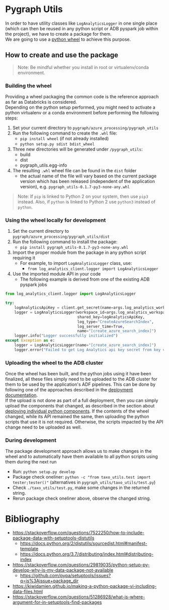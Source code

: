 # Pygraph Utils

In order to have utility classes like `LogAnalyticsLogger` in one single place (which can then be reused in any python
script or ADB pyspark job within the project), we have to create a package for them.  
We are going to use a [python wheel](https://realpython.com/python-wheels/) to achieve this purpose. 

## How to create and use the package

> Note: Be mindful whether you install in root or virtualenv/conda environment.

### Building the wheel
Providing a wheel packaging the common code is the reference approach as far as Databricks is considered.  
Depending on the python setup performed, you might need to activate a python virtualenv or a conda environment before
performing the following steps:
1. Set your current directory to `pygraph/azure_processing/pygraph_utils`
2. Run the following command to create the `.whl` file:
    + ```pip install wheel``` (if not already installed)  
    + ```python setup.py sdist bdist_wheel ```
3. Three new directories will be generated under `/pygraph_utils`:
    + build
    + dist
    + pygraph_utils.egg-info
4. The resulting `.whl` wheel file can be found in the `dist` folder
    - the actual name of the file will vary based on the current package version which has been released (independent 
      of the application version), e.g. `pygraph_utils-0.1.7-py3-none-any.whl`
    
> Note: If `pip` is linked to Python 2 on your system, then use `pip3` instead. Also, if `python` is linked to Python 2 
> use `python3` instead of `python`.

### Using the wheel locally for development
1. Set the current directory to `pygraph/azure_processing/pygraph_utils/dist`
2. Run the following command to install the package:
    + ```pip install pygraph_utils-0.1.7-py3-none-any.whl```
3. Import the proper module from the package in any python script requiring it
    + For example, to import `LogAnalyticsLogger` class, use:
        + ```from log_analytics_client.logger import LogAnalyticsLogger```
4. Use the imported module API in your code
    + The following example is derived from one of the existing ADB pyspark jobs
```python
from log_analytics_client.logger import LogAnalyticsLogger

try:
    logAnalyticsApiKey = client.get_secret(name=args.log_analytics_workspace_key_name).value
    logger = LogAnalyticsLogger(workspace_id=args.log_analytics_workspace_id,
                                shared_key=logAnalyticsApiKey,
                                log_type="CreateAzureSearchIndex",
                                log_server_time=True,
                                name="[create_azure_search_index]")
    logger.info("Logger successfully initialized")
except Exception as e:
    logger = LogAnalyticsLogger(name="[create_azure_search_index]")
    logger.error("Failed to get Log Analytics api key secret from key vault. " + str(e))
```

### Uploading the wheel to the ADB cluster
Once the wheel has been built, and the python jobs using it have been finalized, all these files simply need to be
uploaded to the ADB cluster for them to be used by the application's ADF pipelines. This can be done by following
one of the approaches described in the [deployment documentation](../../../deployment/README.MD#deployment).  
If the upload is not done as part of a full deployment, then you can simply upload the components that changed, as
described in the section about [deploying individual python components](../../../deployment/README.MD#deploying-jars-python-scripts-and-python-utils-wheel-to-azure-databricks-cluster).
If the contents of the wheel changed, while its API remained the same, then uploading the python scripts that use it
is not required. Otherwise, the scripts impacted by the API change need to be uploaded as well.

### During development
The package development approach allows us to make changes in the wheel and to automatically have them available to
all python scripts using them during the next run
+ Run: `python setup.py develop`
+ Package check oneliner: `python -c "from taxo_utils.test import tester;tester()"` (alternatives in `pygraph_utils/taxo_utils/test.py`)
+ Check `./taxo_utils/test.py`, make some changes in the returned string.
+ Rerun package check oneliner above, observe the changed string.

# Bibliography
+ https://stackoverflow.com/questions/7522250/how-to-include-package-data-with-setuptools-distutils
    + https://docs.python.org/2/distutils/sourcedist.html#manifest-template
    + https://docs.python.org/3.7/distributing/index.html#distributing-index
+ https://stackoverflow.com/questions/29819035/python-setup-py-develop-why-is-my-data-package-not-available
    + https://github.com/pypa/setuptools/issues?q=is%3Aissue+package_dir
+ https://kiwidamien.github.io/making-a-python-package-vi-including-data-files.html
+ https://stackoverflow.com/questions/51286928/what-is-where-argument-for-in-setuptools-find-packages
